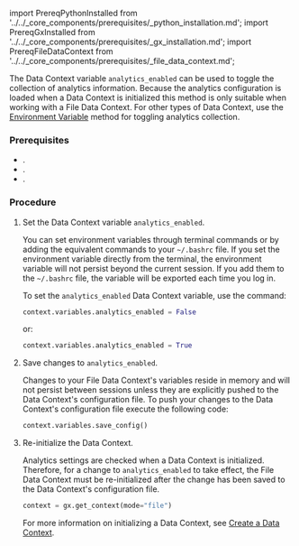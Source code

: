 import PrereqPythonInstalled from '../../_core_components/prerequisites/_python_installation.md';
import PrereqGxInstalled from '../../_core_components/prerequisites/_gx_installation.md';
import PrereqFileDataContext from '../../_core_components/prerequisites/_file_data_context.md';

The Data Context variable `analytics_enabled` can be used to toggle the collection of analytics information.  Because the analytics configuration is loaded when a Data Context is initialized this method is only suitable when working with a File Data Context.  For other types of Data Context, use the [Environment Variable](./toggle_analytics_events.md?config_method=environment_variable#methods-for-toggling-analytics-collection) method for toggling analytics collection.


### Prerequisites

- <PrereqPythonInstalled/>.
- <PrereqGxInstalled/>.
- <PrereqFileDataContext/>.

### Procedure

1. Set the Data Context variable `analytics_enabled`.

   You can set environment variables through terminal commands or by adding the equivalent commands to your `~/.bashrc` file.  If you set the environment variable directly from the terminal, the environment variable will not persist beyond the current session.  If you add them to the `~/.bashrc` file, the variable will be exported each time you log in.

   To set the `analytics_enabled` Data Context variable, use the command:

   ```python title="Python"
   context.variables.analytics_enabled = False
   ```

   or:

   ```python title="Python"
   context.variables.analytics_enabled = True
   ```

2. Save changes to `analytics_enabled`.

   Changes to your File Data Context's variables reside in memory and will not persist between sessions unless they are explicitly pushed to the Data Context's configuration file. To push your changes to the Data Context's configuration file execute the following code:

   ```python title="Python"
   context.variables.save_config()
   ```

4. Re-initialize the Data Context.

   Analytics settings are checked when a Data Context is initialized.  Therefore, for a change to `analytics_enabled` to take effect, the File Data Context must be re-initialized after the change has been saved to the Data Context's configuration file.

   ```python title="Python"
   context = gx.get_context(mode="file")
   ```

   For more information on initializing a Data Context, see [Create a Data Context](/core/set_up_a_gx_environment/create_a_data_context.md).